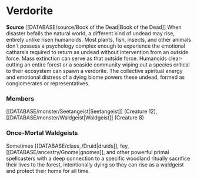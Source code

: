 ﻿---
creature_family: Verdorite
id: '312'
name: Verdorite
rarity: Common
source: '[[DATABASE/source/Book of the Dead|Book of the Dead]]'
type: Creature Family

---
# Verdorite

**Source** [[DATABASE/source/Book of the Dead|Book of the Dead]]
When disaster befalls the natural world, a different kind of undead may rise, entirely unlike risen humanoids. Most plants, fish, insects, and other animals don't possess a psychology complex enough to experience the emotional catharsis required to return as undead without intervention from an outside force.
 Mass extinction can serve as that outside force. Humanoids clear-cutting an entire forest or a seaside community wiping out a species critical to their ecosystem can spawn a verdorite. The collective spiritual energy and emotional distress of a dying biome powers these undead, formed as conglomerates or representatives.

### Members

[[DATABASE/monster/Seetangeist|Seetangeist]] (Creature 12), [[DATABASE/monster/Waldgeist|Waldgeist]] (Creature 8)

###  Once-Mortal Waldgeists

Sometimes [[DATABASE/class_/Druid|druids]], fey, [[DATABASE/ancestry/Gnome|gnomes]], and other powerful primal spellcasters with a deep connection to a specific woodland ritually sacrifice their lives to the forest, intentionally dying so they can rise as a waldgeist and protect their home for all time.